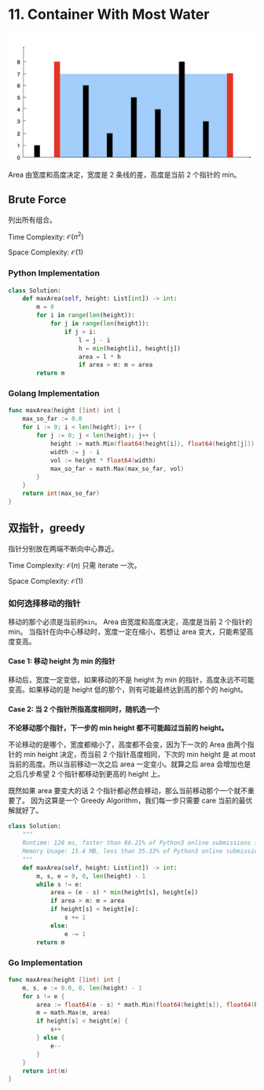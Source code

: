 # 11. Container With Most Water

![image-20200815223401738](README.assets/image-20200815223401738.png)

Area 由宽度和高度决定，宽度是 2 条线的差，高度是当前 2 个指针的 min。

## Brute Force

列出所有组合。

Time Complexity: $\mathcal{O}(n^2)$

Space Complexity: $\mathcal{O}(1)$

### Python Implementation

```python
class Solution:
    def maxArea(self, height: List[int]) -> int:
        m = 0
        for i in range(len(height)):
            for j in range(len(height)):
                if j > i:
                    l = j - i
                    h = min(height[i], height[j])
                    area = l * h
                    if area > m: m = area
        return m

```

### Golang Implementation

```go
func maxArea(height []int) int {
    max_so_far := 0.0
    for i := 0; i < len(height); i++ {
        for j := 0; j < len(height); j++ {
            height := math.Min(float64(height[i]), float64(height[j]))
            width := j - i
            vol := height * float64(width)
            max_so_far = math.Max(max_so_far, vol)
        }
    }
    return int(max_so_far)
}
```

## 双指针，greedy

指针分别放在两端不断向中心靠近。

Time Complexity: $\mathcal{O}(n)$ 只需 iterate 一次。

Space Complexity: $\mathcal{O}(1)$

### 如何选择移动的指针

移动的那个必须是当前的`min`。
Area 由宽度和高度决定，高度是当前 2 个指针的 min。
当指针在向中心移动时，宽度一定在缩小，若想让 area 变大，只能希望高度变高。

#### Case 1: 移动 height 为 min 的指针

移动后，宽度一定变低，如果移动的不是 height 为 min 的指针，高度永远不可能变高。如果移动的是 height 低的那个，则有可能最终达到高的那个的 height。

#### Case 2: 当 2 个指针所指高度相同时，随机选一个

**不论移动那个指针，下一步的 min height 都不可能超过当前的 height。**

不论移动的是哪个，宽度都缩小了，高度都不会变，因为下一次的 Area 由两个指针的 min height 决定，而当前 2 个指针高度相同，下次的 min height 是 at most 当前的高度。所以当前移动一次之后 area 一定变小。就算之后 area 会增加也是之后几步希望 2 个指针都移动到更高的 height 上。

既然如果 area 要变大的话 2 个指针都必然会移动，那么当前移动那个一个就不重要了。
因为这算是一个 Greedy Algorithm，我们每一步只需要 care 当前的最优解就好了。

```python
class Solution:
    """
    Runtime: 128 ms, faster than 86.21% of Python3 online submissions for Container With Most Water.
    Memory Usage: 15.4 MB, less than 35.33% of Python3 online submissions for Container With Most Water.
    """
    def maxArea(self, height: List[int]) -> int:
        m, s, e = 0, 0, len(height) - 1
        while s != e:
            area = (e - s) * min(height[s], height[e])
            if area > m: m = area
            if height[s] < height[e]:
                s += 1
            else:
                e -= 1
        return m
```

### Go Implementation

```go
func maxArea(height []int) int {
    m, s, e := 0.0, 0, len(height) - 1
    for s != e {   
        area := float64(e - s) * math.Min(float64(height[s]), float64(height[e]))
        m = math.Max(m, area)
        if height[s] < height[e] {   
            s++
        } else {
            e--
        }
    }
    return int(m)
}
```
